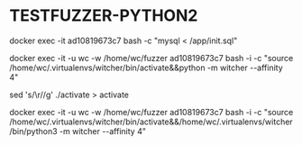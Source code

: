 # TESTFUZZER-PYTHON2

docker exec -it ad10819673c7 bash -c "mysql < /app/init.sql"


docker exec -it -u wc -w /home/wc/fuzzer ad10819673c7 bash -i -c "source /home/wc/.virtualenvs/witcher/bin/activate&&python -m witcher --affinity 4"

sed 's/\r//g' ./activate > activate

docker exec -it -u wc -w /home/wc/fuzzer ad10819673c7 bash -i -c "source /home/wc/.virtualenvs/witcher/bin/activate&&/home/wc/.virtualenvs/witcher/bin/python3 -m witcher --affinity 4"
